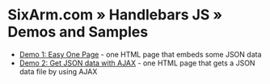 # SixArm.com » Handlebars JS » <br> Demos and Samples

<ul>
<li><a href="demo-1-easy-one-page">Demo 1: Easy One Page</a> - one HTML page that embeds some JSON data</l1>
<li><a href="demo-2-get-json-data-with-ajax">Demo 2: Get JSON data with AJAX</a> - one HTML page that gets a JSON data file by using AJAX</l1>
</ul>
